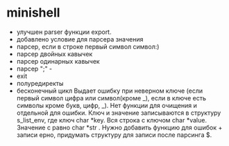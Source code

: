 # minishell

+ улучшен parser функции export.
+ добавлено условие для парсера значения
+ парсер, если в строке первый символ символ:)
+ парсер двойных кавычек
+ парсер одинарных кавычек
+ парсер ";" -
+ exit
+ полуредиректы
+ бесконечный цикл
Выдает ошибку при неверном ключе (если первый символ цифра или символ(кроме _), если в ключе есть символы кроме букв, цифр, _). 
Нет функции для очищения и отдельной для ошибки. Ключ и значение записываются в структуру s_list_env, где ключ char *key. Вся строка с ключом char *value. Значение с равно char *str . Нужно добавить функцию для ошибок + записи ерно, придумать структуру для записи после парсинга $. 
